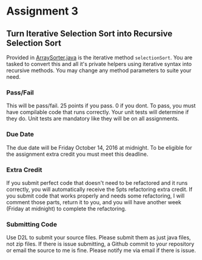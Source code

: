 # Assignment 3

## Turn Iterative Selection Sort into Recursive Selection Sort
Provided in [ArraySorter.java](../../sorting/ArraySorter.java) is the iterative method `selectionSort`. You are tasked to convert this and all it's private helpers using iterative syntax into recursive methods. You may change any method parameters to suite your need.

### Pass/Fail
This will be pass/fail. 25 points if you pass. 0 if you dont. To pass, you must have compilable code that runs correctly. Your unit tests will determine if they do. Unit tests are mandatory like they will be on all assignments.

### Due Date
The due date will be Friday October 14, 2016 at midnight. To be eligible for the assignment extra credit you must meet this deadline.

### Extra Credit
If you submit perfect code that doesn't need to be refactored and it runs correctly, you will automatically receive the 5pts refactoring extra credit. If you submit code that works properly and needs some refactoring, I will comment those parts, return it to you, and you will have another week (Friday at midnight) to complete the refactoring.

### Submitting Code
Use D2L to submit your source files. Please submit them as just java files, not zip files. If there is issue submitting, a Github commit to your repository or email the source to me is fine. Please notify me via email if there is issue.
